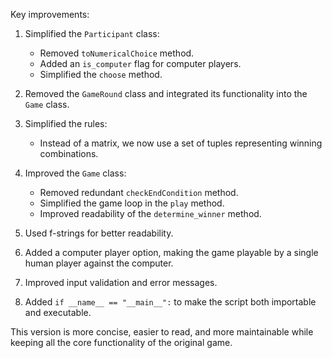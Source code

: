 Key improvements:

1. Simplified the `Participant` class:
   - Removed `toNumericalChoice` method.
   - Added an `is_computer` flag for computer players.
   - Simplified the `choose` method.

2. Removed the `GameRound` class and integrated its functionality into the `Game` class.

3. Simplified the rules:
   - Instead of a matrix, we now use a set of tuples representing winning combinations.

4. Improved the `Game` class:
   - Removed redundant `checkEndCondition` method.
   - Simplified the game loop in the `play` method.
   - Improved readability of the `determine_winner` method.

5. Used f-strings for better readability.

6. Added a computer player option, making the game playable by a single human player against the computer.

7. Improved input validation and error messages.

8. Added `if __name__ == "__main__":` to make the script both importable and executable.

This version is more concise, easier to read, and more maintainable while keeping all the core functionality of the original game.
